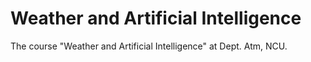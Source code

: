 # Weather and Artificial Intelligence
The course "Weather and Artificial Intelligence" at Dept. Atm, NCU.
